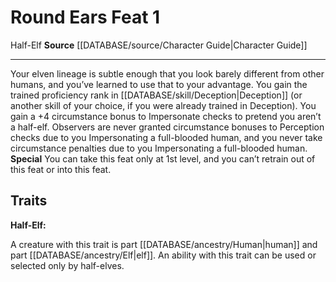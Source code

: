 ﻿---
actions: null
cost: null
element: null
feat: Round Ears
frequency: null
heighten_level: null
id: '960'
level: '1'
name: Round Ears
prerequisite: null
rarity: Common
requirement: null
rus_type_level: null
school: null
source: '[[DATABASE/source/Character Guide|Character Guide]]'
subcategory: null
trait:
- '[[DATABASE/trait/Half-Elf|Half-Elf]]'
trigger: null
type: Feat

---
# Round Ears <span class="item-type">Feat 1</span>

<span class="item-trait">Half-Elf</span>
**Source** [[DATABASE/source/Character Guide|Character Guide]]

---
Your elven lineage is subtle enough that you look barely different from other humans, and you’ve learned to use that to your advantage. You gain the trained proficiency rank in [[DATABASE/skill/Deception|Deception]] (or another skill of your choice, if you were already trained in Deception). You gain a +4 circumstance bonus to Impersonate checks to pretend you aren’t a half-elf. Observers are never granted circumstance bonuses to Perception checks due to you Impersonating a full-blooded human, and you never take circumstance penalties due to you Impersonating a full-blooded human.
**Special** You can take this feat only at 1st level, and you can’t retrain out of this feat or into this feat.

## Traits

**Half-Elf:**

A creature with this trait is part [[DATABASE/ancestry/Human|human]] and part [[DATABASE/ancestry/Elf|elf]]. An ability with this trait can be used or selected only by half-elves.